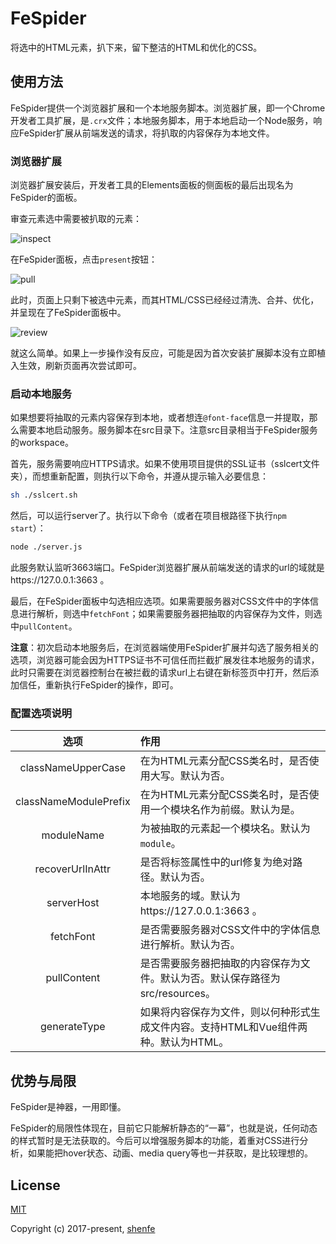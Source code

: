 # FeSpider

将选中的HTML元素，扒下来，留下整洁的HTML和优化的CSS。

## 使用方法

FeSpider提供一个浏览器扩展和一个本地服务脚本。浏览器扩展，即一个Chrome开发者工具扩展，是`.crx`文件；本地服务脚本，用于本地启动一个Node服务，响应FeSpider扩展从前端发送的请求，将扒取的内容保存为本地文件。

### 浏览器扩展

浏览器扩展安装后，开发者工具的Elements面板的侧面板的最后出现名为FeSpider的面板。

审查元素选中需要被扒取的元素：

![inspect](https://raw.githubusercontent.com/shenfe/FeSpider/master/readme_assets/1.png)

在FeSpider面板，点击`present`按钮：

![pull](https://raw.githubusercontent.com/shenfe/FeSpider/master/readme_assets/2.png)

此时，页面上只剩下被选中元素，而其HTML/CSS已经经过清洗、合并、优化，并呈现在了FeSpider面板中。

![review](https://raw.githubusercontent.com/shenfe/FeSpider/master/readme_assets/3.png)

就这么简单。如果上一步操作没有反应，可能是因为首次安装扩展脚本没有立即植入生效，刷新页面再次尝试即可。

### 启动本地服务

如果想要将抽取的元素内容保存到本地，或者想连`@font-face`信息一并提取，那么需要本地启动服务。服务脚本在src目录下。注意src目录相当于FeSpider服务的workspace。

首先，服务需要响应HTTPS请求。如果不使用项目提供的SSL证书（sslcert文件夹），而想重新配置，则执行以下命令，并遵从提示输入必要信息：

```bash
sh ./sslcert.sh
```

然后，可以运行server了。执行以下命令（或者在项目根路径下执行`npm start`）：

```bash
node ./server.js
```

此服务默认监听3663端口。FeSpider浏览器扩展从前端发送的请求的url的域就是https://127.0.0.1:3663 。

最后，在FeSpider面板中勾选相应选项。如果需要服务器对CSS文件中的字体信息进行解析，则选中`fetchFont`；如果需要服务器把抽取的内容保存为文件，则选中`pullContent`。

**注意**：初次启动本地服务后，在浏览器端使用FeSpider扩展并勾选了服务相关的选项，浏览器可能会因为HTTPS证书不可信任而拦截扩展发往本地服务的请求，此时只需要在浏览器控制台在被拦截的请求url上右键在新标签页中打开，然后添加信任，重新执行FeSpider的操作，即可。

### 配置选项说明

| 选项 | 作用 |
| :---: | :--- |
classNameUpperCase | 在为HTML元素分配CSS类名时，是否使用大写。默认为否。
classNameModulePrefix | 在为HTML元素分配CSS类名时，是否使用一个模块名作为前缀。默认为是。
moduleName | 为被抽取的元素起一个模块名。默认为`module`。
recoverUrlInAttr | 是否将标签属性中的url修复为绝对路径。默认为否。
serverHost | 本地服务的域。默认为https://127.0.0.1:3663 。
fetchFont | 是否需要服务器对CSS文件中的字体信息进行解析。默认为否。
pullContent | 是否需要服务器把抽取的内容保存为文件。默认为否。默认保存路径为src/resources。
generateType | 如果将内容保存为文件，则以何种形式生成文件内容。支持HTML和Vue组件两种。默认为HTML。

## 优势与局限

FeSpider是神器，一用即懂。

FeSpider的局限性体现在，目前它只能解析静态的“一幕”，也就是说，任何动态的样式暂时是无法获取的。今后可以增强服务脚本的功能，着重对CSS进行分析，如果能把hover状态、动画、media query等也一并获取，是比较理想的。

## License

[MIT](http://opensource.org/licenses/MIT)

Copyright (c) 2017-present, [shenfe](https://github.com/shenfe)
